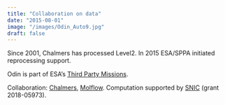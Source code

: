 ```yaml
---
title: "Collaboration on data"
date: "2015-08-01"
image: "/images/Odin_Auto9.jpg"
draft: false
---
```


Since 2001, Chalmers has processed Level2. In 2015 ESA/SPPA initiated reprocessing support.

Odin is part of ESA’s [Third Party Missions](https://earth.esa.int/web/guest/missions/3rd-party-missions/overview).

Collaboration: [Chalmers](http://www.chalmers.se/), [Molflow](https://molflow.com). Computation supported by [SNIC](https://www.snic.se/) (grant 2018-05973).